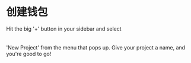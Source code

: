 # 创建钱包

Hit the big '+' button in your sidebar and select \
\
\
'New Project' from the menu that pops up. Give your project a name, and you're good to go!
